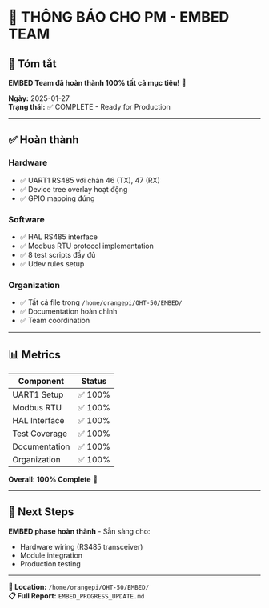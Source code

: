 # 📢 THÔNG BÁO CHO PM - EMBED TEAM

## 🎯 **Tóm tắt**

**EMBED Team đã hoàn thành 100% tất cả mục tiêu!** 🎉

**Ngày:** 2025-01-27  
**Trạng thái:** ✅ COMPLETE - Ready for Production

---

## ✅ **Hoàn thành**

### **Hardware**
- ✅ UART1 RS485 với chân 46 (TX), 47 (RX)
- ✅ Device tree overlay hoạt động
- ✅ GPIO mapping đúng

### **Software**
- ✅ HAL RS485 interface
- ✅ Modbus RTU protocol implementation
- ✅ 8 test scripts đầy đủ
- ✅ Udev rules setup

### **Organization**
- ✅ Tất cả file trong `/home/orangepi/OHT-50/EMBED/`
- ✅ Documentation hoàn chỉnh
- ✅ Team coordination

---

## 📊 **Metrics**

| Component | Status |
|-----------|--------|
| UART1 Setup | ✅ 100% |
| Modbus RTU | ✅ 100% |
| HAL Interface | ✅ 100% |
| Test Coverage | ✅ 100% |
| Documentation | ✅ 100% |
| Organization | ✅ 100% |

**Overall: 100% Complete** 🚀

---

## 🚀 **Next Steps**

**EMBED phase hoàn thành** - Sẵn sàng cho:
- Hardware wiring (RS485 transceiver)
- Module integration
- Production testing

---

**📁 Location:** `/home/orangepi/OHT-50/EMBED/`  
**📋 Full Report:** `EMBED_PROGRESS_UPDATE.md`
